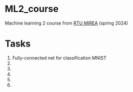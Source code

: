 # ML2_course
Machine learning 2 course from [RTU MIREA](https://www.mirea.ru/) (spring 2024)

# Tasks
1. Fully-connected net for classification MNIST
2. 
3. 
4. 
5. 
6. 
